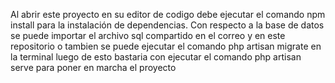 Al abrir este proyecto en su editor de codigo debe ejecutar el comando npm install para la instalación de dependencias. Con respecto a la base de datos se puede importar el archivo sql compartido en el correo y en este repositorio o tambien se puede ejecutar el comando php artisan migrate en la terminal luego de esto bastaria con ejecutar el comando php artisan serve para poner en marcha el proyecto